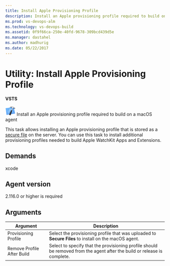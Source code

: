 ```yaml
---
title: Install Apple Provisioning Profile
description: Install an Apple provisioning profile required to build on a macOS agent in Visual Studio Team Services VSTS and Team Foundation Server TFS
ms.prod: vs-devops-alm
ms.technology: vs-devops-build
ms.assetid: 0f9f66ca-250e-40fd-9678-309bcd439d5e
ms.manager: dastahel
ms.author: madhurig
ms.date: 05/22/2017
---
```


# Utility: Install Apple Provisioning Profile

**VSTS**

![](../build/_img/xcode-build.png) Install an Apple provisioning profile required to build on a macOS agent

This task allows installing an Apple provisioning profile that is stored as a [secure file](../../concepts/library/secure-files.md) on the server. You can use this task to install additional provisioning profiles needed to build Apple WatchKit Apps and Extensions. 

## Demands

xcode

## Agent version

2.116.0 or higher is required

## Arguments

| Argument | Description |
| -------- | ----------- |
| Provisioning Profile | Select the provisioning profile that was uploaded to **Secure Files** to install on the macOS agent. |
| Remove Profile After Build | Select to specify that the provisioning profile should be removed from the agent after the build or release is complete. |
